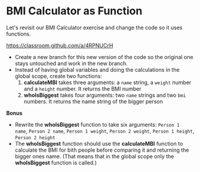 # BMI Calculator as Function
Let's revisit our BMI Calculator exercise and change the code so it uses functions.

https://classroom.github.com/a/4RPNUCrH

- Create a new branch for this new version of the code so the original one stays untouched and work in the new branch.
- Instead of having global variables and doing the calculations in the global scope, create two functions:
  1. **calculateMBI** takes three arguments: a `name` string, a `weight` number and a `height` number. It returns the BMI number
  2. **whoIsBiggest** takes four arguments: two `name` strings and two `bmi` numbers. It returns the name string of the bigger person

**Bonus**
- Rewrite the **whoIsBiggest** function to take six arguments: `Person 1 name`, `Person 2 name`, `Person 1 weight`, `Person 2 weight`, `Person 1 height`, `Person 2 height`
- The **whoIsBiggest** function should use the **calculateMBI** function to calculate the BMI for bith people before comparing it and returning the bigger ones name.
(That means that in the global scope only the **whoIsBiggest** function is called.)
